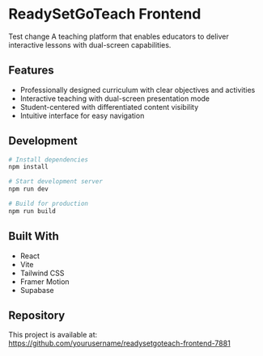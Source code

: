 # ReadySetGoTeach Frontend
Test change
A teaching platform that enables educators to deliver interactive lessons with dual-screen capabilities.

## Features

- Professionally designed curriculum with clear objectives and activities
- Interactive teaching with dual-screen presentation mode
- Student-centered with differentiated content visibility
- Intuitive interface for easy navigation

## Development

```bash
# Install dependencies
npm install

# Start development server
npm run dev

# Build for production
npm run build
```

## Built With

- React
- Vite
- Tailwind CSS
- Framer Motion
- Supabase

## Repository

This project is available at: https://github.com/yourusername/readysetgoteach-frontend-7881
